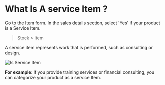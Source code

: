 # What Is A service Item ?

Go to the Item form. In the sales details section, select 'Yes' if your product is a Service Item.

> Stock > Item

A service item represents work that is performed, such as consulting or design.

![Is Service Item](/assets/frappe_io/images/erpnext/faq-is-service-item.png)

__For example__: If you provide training services or financial consulting, you can categorize your product as a service Item.
